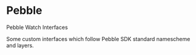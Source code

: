 # Pebble
Pebble Watch Interfaces

Some custom interfaces which follow Pebble SDK standard namescheme and layers.
